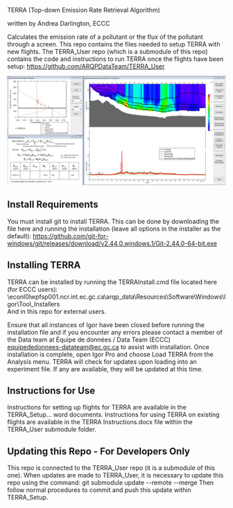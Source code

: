 TERRA (Top-down Emission Rate Retrieval Algorithm)

written by Andrea Darlington, ECCC

Calculates the emission rate of a pollutant or the flux of the pollutant through a screen. 
This repo contains the files needed to setup TERRA with new flights.  The TERRA_User repo (which is a submodule of this repo) contains the code and instructions to run TERRA once the flights have been setup: https://github.com/ARQPDataTeam/TERRA_User

![](/TERRA.jpg)

## Install Requirements
You must install git to install TERRA.  This can be done by downloading the file here and running the installation (leave all options in the installer as the default):
https://github.com/git-for-windows/git/releases/download/v2.44.0.windows.1/Git-2.44.0-64-bit.exe

## Installing TERRA
TERRA can be installed by running the TERRAInstall.cmd file located here (for ECCC users):
\\econl0lwpfsp001.ncr.int.ec.gc.ca\arqp_data\Resources\Software\Windows\Igor\Tool_Installers\
And in this repo for external users.

Ensure that all instances of Igor have been closed before running the installation file and if you encounter any errors please contact a member of the Data team at Équipe de données / Data Team (ECCC) equipededonnees-datateam@ec.gc.ca to assist with installation. 
Once installation is complete, open Igor Pro and choose Load TERRA from the Analysis menu.  TERRA will check for updates upon loading into an experiment file.  If any are available, they will be updated at this time.

## Instructions for Use
Instructions for setting up flights for TERRA are available in the TERRA_Setup... word documents.  Instructions for using TERRA on existing flights are available in the TERRA Instructions.docx file within the TERRA_User submodule folder.

## Updating this Repo - For Developers Only
This repo is connected to the TERRA_User repo (it is a submodule of this one).  When updates are made to TERRA_User, it is necessary to update this repo using the command:
git submodule update --remote --merge
Then follow normal procedures to commit and push this update within TERRA_Setup.
